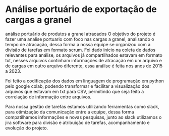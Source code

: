 # Análise portuário de exportação de cargas a granel
análise portuário de produtos a granel atracados
O objetivo do projeto é fazer uma analise portuario com foco nas cargas a granel, analisando o tempo de atracação, dessa forma a nossa equipe se organizou com a divisão de tarefas em formato scrum.
Foi dado inicio na coleta de dados relevantes para análise, os arquivos já compartilhados estavam em formato txt, nesses arquivos continham informações de atracação em um arquivo e de cargas em outro arquivo diferente, essa análise é feita nos anos de 2015 a 2023.

Foi feito a codificação dos dados em linguagem de programação em python pelo google colab, podendo transformar e facilitar a visualização dos arquivos que estavam em txt para CSV, permitindo que seja feito a correlação de informação entre arquivos.

Para nossa gestão de tarefas estamos utilizando ferramentas como slack, para otimização da comunicação entre a equipe, dessa forma compatilhamos informações e novas pesquisas, junto ao slack utilizamos o jira software para divisão e atribuição de tarefas, acompanhamento e evolução do projeto.
